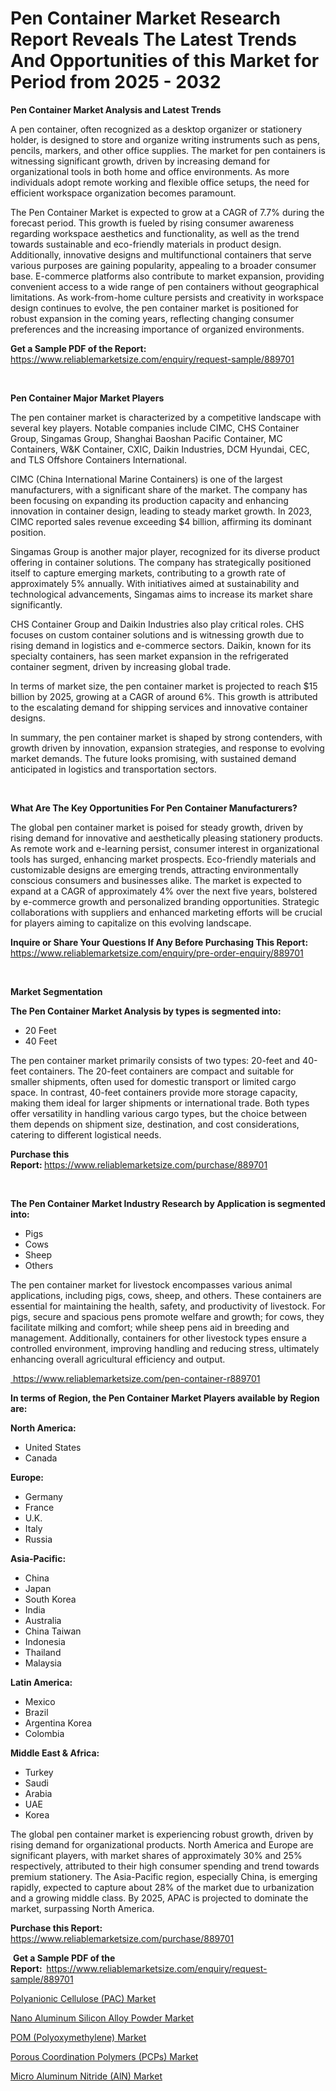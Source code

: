 <p><h1>Pen Container Market Research Report Reveals The Latest Trends And Opportunities of this Market for Period from 2025 - 2032</h1></p><p><strong>Pen Container Market Analysis and Latest Trends</strong></p>
<p><p>A pen container, often recognized as a desktop organizer or stationery holder, is designed to store and organize writing instruments such as pens, pencils, markers, and other office supplies. The market for pen containers is witnessing significant growth, driven by increasing demand for organizational tools in both home and office environments. As more individuals adopt remote working and flexible office setups, the need for efficient workspace organization becomes paramount.</p><p>The Pen Container Market is expected to grow at a CAGR of 7.7% during the forecast period. This growth is fueled by rising consumer awareness regarding workspace aesthetics and functionality, as well as the trend towards sustainable and eco-friendly materials in product design. Additionally, innovative designs and multifunctional containers that serve various purposes are gaining popularity, appealing to a broader consumer base. E-commerce platforms also contribute to market expansion, providing convenient access to a wide range of pen containers without geographical limitations. As work-from-home culture persists and creativity in workspace design continues to evolve, the pen container market is positioned for robust expansion in the coming years, reflecting changing consumer preferences and the increasing importance of organized environments.</p></p>
<p><strong>Get a Sample PDF of the Report:&nbsp;</strong> <a href="https://www.reliablemarketsize.com/enquiry/request-sample/889701?utm_campaign=2378&utm_medium=2&utm_source=Github&utm_content=ia&utm_term=16022025&utm_id=pen-container">https://www.reliablemarketsize.com/enquiry/request-sample/889701</a></p>
<p>&nbsp;</p>
<p><strong>Pen Container Major Market Players</strong></p>
<p><p>The pen container market is characterized by a competitive landscape with several key players. Notable companies include CIMC, CHS Container Group, Singamas Group, Shanghai Baoshan Pacific Container, MC Containers, W&K Container, CXIC, Daikin Industries, DCM Hyundai, CEC, and TLS Offshore Containers International.</p><p>CIMC (China International Marine Containers) is one of the largest manufacturers, with a significant share of the market. The company has been focusing on expanding its production capacity and enhancing innovation in container design, leading to steady market growth. In 2023, CIMC reported sales revenue exceeding $4 billion, affirming its dominant position.</p><p>Singamas Group is another major player, recognized for its diverse product offering in container solutions. The company has strategically positioned itself to capture emerging markets, contributing to a growth rate of approximately 5% annually. With initiatives aimed at sustainability and technological advancements, Singamas aims to increase its market share significantly.</p><p>CHS Container Group and Daikin Industries also play critical roles. CHS focuses on custom container solutions and is witnessing growth due to rising demand in logistics and e-commerce sectors. Daikin, known for its specialty containers, has seen market expansion in the refrigerated container segment, driven by increasing global trade.</p><p>In terms of market size, the pen container market is projected to reach $15 billion by 2025, growing at a CAGR of around 6%. This growth is attributed to the escalating demand for shipping services and innovative container designs.</p><p>In summary, the pen container market is shaped by strong contenders, with growth driven by innovation, expansion strategies, and response to evolving market demands. The future looks promising, with sustained demand anticipated in logistics and transportation sectors.</p></p>
<p>&nbsp;</p>
<p><strong>What Are The Key Opportunities For Pen Container Manufacturers?</strong></p>
<p><p>The global pen container market is poised for steady growth, driven by rising demand for innovative and aesthetically pleasing stationery products. As remote work and e-learning persist, consumer interest in organizational tools has surged, enhancing market prospects. Eco-friendly materials and customizable designs are emerging trends, attracting environmentally conscious consumers and businesses alike. The market is expected to expand at a CAGR of approximately 4% over the next five years, bolstered by e-commerce growth and personalized branding opportunities. Strategic collaborations with suppliers and enhanced marketing efforts will be crucial for players aiming to capitalize on this evolving landscape.</p></p>
<p><strong>Inquire or Share Your Questions If Any Before Purchasing This Report:</strong> <a href="https://www.reliablemarketsize.com/enquiry/pre-order-enquiry/889701?utm_campaign=2378&utm_medium=2&utm_source=Github&utm_content=ia&utm_term=16022025&utm_id=pen-container">https://www.reliablemarketsize.com/enquiry/pre-order-enquiry/889701</a></p>
<p>&nbsp;</p>
<p><strong>Market Segmentation</strong></p>
<p><strong>The Pen Container Market Analysis by types is segmented into:</strong></p>
<p><ul><li>20 Feet</li><li>40 Feet</li></ul></p>
<p><p>The pen container market primarily consists of two types: 20-feet and 40-feet containers. The 20-feet containers are compact and suitable for smaller shipments, often used for domestic transport or limited cargo space. In contrast, 40-feet containers provide more storage capacity, making them ideal for larger shipments or international trade. Both types offer versatility in handling various cargo types, but the choice between them depends on shipment size, destination, and cost considerations, catering to different logistical needs.</p></p>
<p><strong>Purchase this Report:&nbsp;</strong><a href="https://www.reliablemarketsize.com/purchase/889701?utm_campaign=2378&utm_medium=2&utm_source=Github&utm_content=ia&utm_term=16022025&utm_id=pen-container">https://www.reliablemarketsize.com/purchase/889701</a></p>
<p>&nbsp;</p>
<p><strong>The Pen Container Market Industry Research by Application is segmented into:</strong></p>
<p><ul><li>Pigs</li><li>Cows</li><li>Sheep</li><li>Others</li></ul></p>
<p><p>The pen container market for livestock encompasses various animal applications, including pigs, cows, sheep, and others. These containers are essential for maintaining the health, safety, and productivity of livestock. For pigs, secure and spacious pens promote welfare and growth; for cows, they facilitate milking and comfort; while sheep pens aid in breeding and management. Additionally, containers for other livestock types ensure a controlled environment, improving handling and reducing stress, ultimately enhancing overall agricultural efficiency and output.</p></p>
<p><a href="https://www.reliablemarketsize.com/pen-container-r889701?utm_campaign=2378&utm_medium=2&utm_source=Github&utm_content=ia&utm_term=16022025&utm_id=pen-container">&nbsp;https://www.reliablemarketsize.com/pen-container-r889701</a></p>
<p><strong>In terms of Region, the Pen Container Market Players available by Region are:</strong></p>
<p>
    <p> <strong> North America: </strong>
        <ul>
            <li>United States</li>
            <li>Canada</li>
        </ul>
        </p> 
    <p> <strong> Europe: </strong>
        <ul>
            <li>Germany</li>
            <li>France</li>
            <li>U.K.</li>
            <li>Italy</li>
            <li>Russia</li>
        </ul>
        </p> 
    <p> <strong> Asia-Pacific: </strong>
        <ul>
            <li>China</li>
            <li>Japan</li>
            <li>South Korea</li>
            <li>India</li>
            <li>Australia</li>
            <li>China Taiwan</li>
            <li>Indonesia</li>
            <li>Thailand</li>
            <li>Malaysia</li>
        </ul>
        </p> 
    <p> <strong> Latin America: </strong>
        <ul>
            <li>Mexico</li>
            <li>Brazil</li>
            <li>Argentina Korea</li>
            <li>Colombia</li>
        </ul>
        </p> 
    <p> <strong> Middle East & Africa: </strong>
        <ul>
            <li>Turkey</li>
            <li>Saudi</li>
            <li>Arabia</li>
            <li>UAE</li>
            <li>Korea</li>
        </ul>
    </p>
    </p>
<p><p>The global pen container market is experiencing robust growth, driven by rising demand for organizational products. North America and Europe are significant players, with market shares of approximately 30% and 25% respectively, attributed to their high consumer spending and trend towards premium stationery. The Asia-Pacific region, especially China, is emerging rapidly, expected to capture about 28% of the market due to urbanization and a growing middle class. By 2025, APAC is projected to dominate the market, surpassing North America.</p></p>
<p><strong>Purchase this Report: </strong><a href="https://www.reliablemarketsize.com/purchase/889701?utm_campaign=2378&utm_medium=2&utm_source=Github&utm_content=ia&utm_term=16022025&utm_id=pen-container">https://www.reliablemarketsize.com/purchase/889701</a></p>
<p>&nbsp;<strong>Get a Sample PDF of the Report:&nbsp;&nbsp;</strong><a href="https://www.reliablemarketsize.com/enquiry/request-sample/889701?utm_campaign=2378&utm_medium=2&utm_source=Github&utm_content=ia&utm_term=16022025&utm_id=pen-container">https://www.reliablemarketsize.com/enquiry/request-sample/889701</a></p>
<p><strong></strong></p>
<p><p><a href="https://www.linkedin.com/pulse/precise-information-polyanionic-cellulose-pac-market-size-tjfpe?utm_campaign=2378&utm_medium=2&utm_source=Github&utm_content=ia&utm_term=16022025&utm_id=pen-container">Polyanionic Cellulose (PAC) Market</a></p><p><a href="https://www.linkedin.com/pulse/nano-aluminum-silicon-alloy-powder-market-dynamics-application-jh5df?utm_campaign=2378&utm_medium=2&utm_source=Github&utm_content=ia&utm_term=16022025&utm_id=pen-container">Nano Aluminum Silicon Alloy Powder Market</a></p><p><a href="https://www.linkedin.com/pulse/estimating-pom-polyoxymethylene-market-size-future-growth-e6znf?utm_campaign=2378&utm_medium=2&utm_source=Github&utm_content=ia&utm_term=16022025&utm_id=pen-container">POM (Polyoxymethylene) Market</a></p><p><a href="https://www.linkedin.com/pulse/industry-projections-global-porous-coordination-polymers-ltt8e?utm_campaign=2378&utm_medium=2&utm_source=Github&utm_content=ia&utm_term=16022025&utm_id=pen-container">Porous Coordination Polymers (PCPs) Market</a></p><p><a href="https://www.linkedin.com/pulse/outlook-micro-aluminum-nitride-aln-market-2025-2032-detailed-un5ef?utm_campaign=2378&utm_medium=2&utm_source=Github&utm_content=ia&utm_term=16022025&utm_id=pen-container">Micro Aluminum Nitride (AlN) Market</a></p></p>